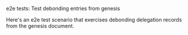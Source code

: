 e2e tests: Test debonding entries from genesis

Here's an e2e test scenario that exercises debonding delegation records
from the genesis document.
